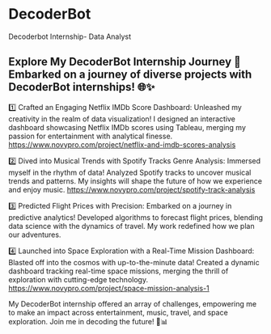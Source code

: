 # DecoderBot
Decoderbot Internship- Data Analyst
## Explore My DecoderBot Internship Journey 🚀 Embarked on a journey of diverse projects with DecoderBot internships! 🌐✨

1️⃣ Crafted an Engaging Netflix IMDb Score Dashboard: Unleashed my creativity in the realm of data visualization! I designed an interactive dashboard showcasing Netflix IMDb scores using Tableau, merging my passion for entertainment with analytical finesse. https://www.novypro.com/project/netflix-and-imdb-scores-analysis

2️⃣ Dived into Musical Trends with Spotify Tracks Genre Analysis: Immersed myself in the rhythm of data! Analyzed Spotify tracks to uncover musical trends and patterns. My insights will shape the future of how we experience and enjoy music. https://www.novypro.com/project/spotify-track-analysis

3️⃣ Predicted Flight Prices with Precision: Embarked on a journey in predictive analytics! Developed algorithms to forecast flight prices, blending data science with the dynamics of travel. My work redefined how we plan our adventures.

4️⃣ Launched into Space Exploration with a Real-Time Mission Dashboard: Blasted off into the cosmos with up-to-the-minute data! Created a dynamic dashboard tracking real-time space missions, merging the thrill of exploration with cutting-edge technology. https://www.novypro.com/project/space-mission-analysis-1

My DecoderBot internship offered an array of challenges, empowering me to make an impact across entertainment, music, travel, and space exploration. Join me in decoding the future! 🌌📊
